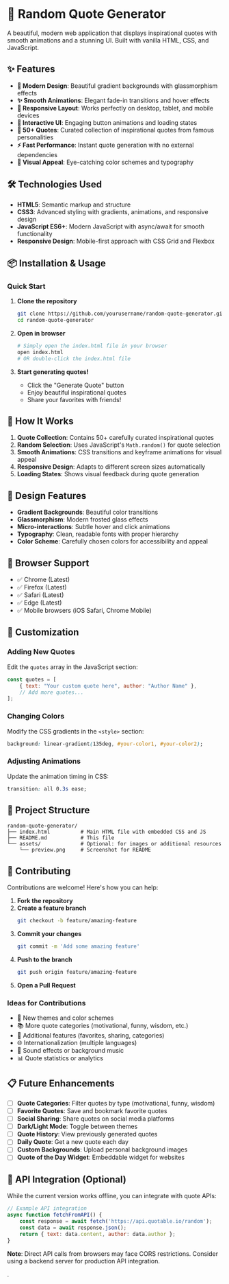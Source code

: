 # 🌟 Random Quote Generator

A beautiful, modern web application that displays inspirational quotes with smooth animations and a stunning UI. Built with vanilla HTML, CSS, and JavaScript.

## ✨ Features

- **🎨 Modern Design**: Beautiful gradient backgrounds with glassmorphism effects
- **✨ Smooth Animations**: Elegant fade-in transitions and hover effects
- **📱 Responsive Layout**: Works perfectly on desktop, tablet, and mobile devices
- **💫 Interactive UI**: Engaging button animations and loading states
- **🔄 50+ Quotes**: Curated collection of inspirational quotes from famous personalities
- **⚡ Fast Performance**: Instant quote generation with no external dependencies
- **🌈 Visual Appeal**: Eye-catching color schemes and typography



## 🛠️ Technologies Used

- **HTML5**: Semantic markup and structure
- **CSS3**: Advanced styling with gradients, animations, and responsive design
- **JavaScript ES6+**: Modern JavaScript with async/await for smooth functionality
- **Responsive Design**: Mobile-first approach with CSS Grid and Flexbox

## 📦 Installation & Usage

### Quick Start

1. **Clone the repository**
   ```bash
   git clone https://github.com/yourusername/random-quote-generator.git
   cd random-quote-generator
   ```

2. **Open in browser**
   ```bash
   # Simply open the index.html file in your browser
   open index.html
   # OR double-click the index.html file
   ```

3. **Start generating quotes!**
   - Click the "Generate Quote" button
   - Enjoy beautiful inspirational quotes
   - Share your favorites with friends!



## 🎯 How It Works

1. **Quote Collection**: Contains 50+ carefully curated inspirational quotes
2. **Random Selection**: Uses JavaScript's `Math.random()` for quote selection
3. **Smooth Animations**: CSS transitions and keyframe animations for visual appeal
4. **Responsive Design**: Adapts to different screen sizes automatically
5. **Loading States**: Shows visual feedback during quote generation

## 🎨 Design Features

- **Gradient Backgrounds**: Beautiful color transitions
- **Glassmorphism**: Modern frosted glass effects
- **Micro-interactions**: Subtle hover and click animations
- **Typography**: Clean, readable fonts with proper hierarchy
- **Color Scheme**: Carefully chosen colors for accessibility and appeal

## 📱 Browser Support

- ✅ Chrome (Latest)
- ✅ Firefox (Latest)
- ✅ Safari (Latest)
- ✅ Edge (Latest)
- ✅ Mobile browsers (iOS Safari, Chrome Mobile)

## 🔧 Customization

### Adding New Quotes

Edit the `quotes` array in the JavaScript section:

```javascript
const quotes = [
    { text: "Your custom quote here", author: "Author Name" },
    // Add more quotes...
];
```

### Changing Colors

Modify the CSS gradients in the `<style>` section:

```css
background: linear-gradient(135deg, #your-color1, #your-color2);
```

### Adjusting Animations

Update the animation timing in CSS:

```css
transition: all 0.3s ease;
```

## 📂 Project Structure

```
random-quote-generator/
├── index.html          # Main HTML file with embedded CSS and JS
├── README.md           # This file
└── assets/             # Optional: for images or additional resources
    └── preview.png     # Screenshot for README
```

## 🤝 Contributing

Contributions are welcome! Here's how you can help:

1. **Fork the repository**
2. **Create a feature branch**
   ```bash
   git checkout -b feature/amazing-feature
   ```
3. **Commit your changes**
   ```bash
   git commit -m 'Add some amazing feature'
   ```
4. **Push to the branch**
   ```bash
   git push origin feature/amazing-feature
   ```
5. **Open a Pull Request**

### Ideas for Contributions

- 🎨 New themes and color schemes
- 📚 More quote categories (motivational, funny, wisdom, etc.)
- 🔧 Additional features (favorites, sharing, categories)
- 🌐 Internationalization (multiple languages)
- 🎵 Sound effects or background music
- 📊 Quote statistics or analytics

## 📋 Future Enhancements

- [ ] **Quote Categories**: Filter quotes by type (motivational, funny, wisdom)
- [ ] **Favorite Quotes**: Save and bookmark favorite quotes
- [ ] **Social Sharing**: Share quotes on social media platforms
- [ ] **Dark/Light Mode**: Toggle between themes
- [ ] **Quote History**: View previously generated quotes
- [ ] **Daily Quote**: Get a new quote each day
- [ ] **Custom Backgrounds**: Upload personal background images
- [ ] **Quote of the Day Widget**: Embeddable widget for websites

## 🔗 API Integration (Optional)

While the current version works offline, you can integrate with quote APIs:

```javascript
// Example API integration
async function fetchFromAPI() {
    const response = await fetch('https://api.quotable.io/random');
    const data = await response.json();
    return { text: data.content, author: data.author };
}
```

**Note**: Direct API calls from browsers may face CORS restrictions. Consider using a backend server for production API integration.

.

